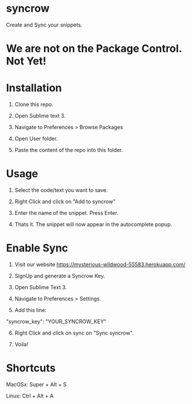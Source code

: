 # syncrow
Create and Sync your snippets.

# We are not on the Package Control. Not Yet!

# Installation

1. Clone this repo.

2. Open Sublime text 3. 

3. Navigate to Preferences > Browse Packages

4. Open User folder.

5. Paste the content of the repo into this folder.

# Usage

1. Select the code/text you want to save.

2. Right Click and click on "Add to syncrow"

3. Enter the name of the snippet. Press Enter.

4. Thats it. The snippet will now appear in the autocomplete popup.

# Enable Sync

1. Visit our website https://mysterious-wildwood-55583.herokuapp.com/

2. SignUp and generate a Syncrow Key.

3. Open Sublime Text 3.

4. Navigate to Preferences > Settings.

5. Add this line:

"syncrow_key": "YOUR_SYNCROW_KEY"

6. Right Click and click on sync on "Sync syncrow".

7. Voila!

# Shortcuts

MacOSx: Super + Alt + S

Linux: Ctrl + Alt + A
